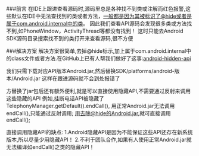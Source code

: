 ###前言
在IDE上跟进查看源码时,源码里总是各种找不到类或注解而红色报警,这些默认在IDE中无法查找到的类或者方法，一般都是因为其被标识了@hide或者是属于com.android.internal中的类。
因此我们查看API源码会发现很多类或方法找不到,如PhoneWindow，ActivityThread等都没有找到！ 
这时只能去Android SDK源码目录搜索找不到的类打开来查看源码,很不方便

###解决方案
解决方案很简单,去掉@hide标示,加上属于com.android.internal中的class文件或者方法.在GitHub上已有人帮我们做好了这事:[android-hidden-api ](https://github.com/anggrayudi/android-hidden-api )

我们只需下载对应API版本Android.jar,然后替换SDK/platforms/android-版本/Android.jar 
这样在跟进源码就不会到处报错了

方替换了jar包后还有额外便利,就是可以直接使用隐藏API,不需要通过反射来调用这些隐藏的API
例如,挂断电话API被隐藏了TelephonyManager.getDefault().endCall(), 
用正常Android.jar无法调用endCall(),只能通过反射调用; 
用去除@hide的Android.jar,就可直接调用endCall();

直接调用隐藏API的缺点: 
1.Android隐藏API是因为不能保证这些API还存在新系统版本,所以尽量少用隐藏API！ 
2.不利于团队合作,如果有人使用正常Android.jar就无法编译如endCall()之类的隐藏API！

